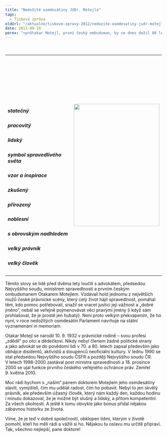```yaml
---
title: "Nedožité osmdesátiny JUDr. Motejla"
tags:
  - Tisková zpráva
oldUrl: "/aktualne/tiskove-zpravy-2012/nedozite-osmdesatiny-judr-motejla"
date: 2012-09-10
perex: "<p>Otakar Motejl, první český ombudsman, by se dnes dožil 80 let.</p>"
---
```


<!-- imported from the old website -->

<p> </p><table cellpadding="0" cellspacing="0"><tbody><tr><td abbr="" style="WIDTH: 30em" class="align-center"><p> </p><p> </p><p> </p><p> </p><h5>statečný</h5><h5>pracovitý</h5><h5>lidský</h5><h5>symbol spravedlivého světa</h5><h5>vzor a inspirace</h5><h5>zkušený</h5><h5>přirozený</h5><h5>noblesní</h5><h5>s obrovským nadhledem</h5><h5>velký právník</h5><h5>velký člověk</h5></td><td class="align-right"><img src="https://www.ochrance.cz/uploads/RTEmagicC_03a_02.jpg.jpg" height="392" width="275" alt="" /></td></tr></tbody></table><p>Těmito slovy se lidé před dvěma lety loučili s advokátem, předsedou Nejvyššího soudu, ministrem spravedlnosti a prvním českým ombudsmanem Otakarem Motejlem. Vzdávali hold jednomu z největších mužů české právnické scény, který celý život hájil spravedlnost, pomáhal těm, kdo pomoc potřebovali, snažil se vracet justici její vážnost a „dobré jméno“, nebál se veřejně pojmenovávat věci pravými jmény (i když sám prohlašoval, že je prostě jen hubatý). Není proto velkým překvapením, že ho nyní, v roce nedožitých osmdesátin Parlament navrhuje na státní vyznamenání in memoriam. </p><p>Otakar Motejl se narodil 10. 9. 1932 v právnické rodině – svou profesi „zdědil“ po otci a dědečkovi. Nikdy nebyl členem žádné politické strany a jako advokát se do povědomí lidí v 70. a 80. letech zapsal především jako obhájce disidentů, aktivistů a stoupenců neoficiální kultury. V lednu 1990 se stal předsedou Nejvyššího soudu ČSFR a později Nejvyššího soudu ČR. V letech 1998-2000 zastával post ministra spravedlnosti a 18. prosince 2000 se ujal funkce prvního českého veřejného ochránce práv. Zemřel 9. května 2010.</p><p>Moc rádi bychom s „naším“ panem doktorem Motejlem jeho osmdesátiny slavili, vymýšleli, čím mu udělat radost, čím ho pobavit. Nebyl to jen skvělý právník, ale především úžasný člověk, který nám každý den, každou hodinu i minutu dokazoval, že je možné být slušný a lidský, a přitom kompetentní. Za všech okolností. A ještě k tomu obvykle jako bonus přidal nějakou zábavnou historku ze života.</p><p>Víme, že je teď v dobré společnosti, obklopen lidmi, kterým v životě pomohl, kteří ho měli rádi a vážili si ho. Nějakou tu oslavu mu určitě připraví. Tak, všechno nejlepší, pane doktore!</p>
